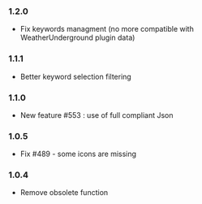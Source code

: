### 1.2.0
* Fix keywords managment (no more compatible with WeatherUnderground plugin data)

### 1.1.1
* Better keyword selection filtering

### 1.1.0
* New feature #553 : use of full compliant Json

### 1.0.5
* Fix #489 - some icons are missing

### 1.0.4
* Remove obsolete function